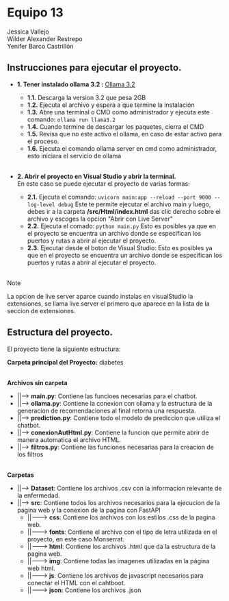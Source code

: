 # Equipo 13
Jessica Vallejo  
Wilder Alexander Restrepo  
Yenifer Barco Castrillón  

## Instrucciones para ejecutar el proyecto.

* **1. Tener instalado ollama 3.2 :** [Ollama 3.2](https://ollama.com/library/llama3.2)<br>
     - **1.1.** Descarga la version 3.2 que pesa 2GB<br>
     - **1.2.** Ejecuta el archivo y espera a que termine la instalación<br>
     - **1.3.** Abre una terminal o CMD como administrador y ejecuta este comando: ```ollama run llama3.2```<br>
     - **1.4.** Cuando termine de descargar los paquetes, cierra el CMD<br>
     - **1.5.** Revisa que no este activo el ollama, en caso de  estar activo para el proceso.<br>
     - **1.6.** Ejecuta el comando ollama server en cmd como administrador, esto iniciara el servicio de ollama<br><br>
   
* **2. Abrir el proyecto en Visual Studio y abrir la terminal.** <br>
     En este caso se puede ejecutar el proyecto de varias formas:<br>
     
     - **2.1.** Ejecuta el comando: ```uvicorn main:app --reload --port 9000 --log-level debug```
          Este te permite ejecutar el archivo main y luego, debes ir a la carpeta **/src/Html/index.html** das clic derecho sobre el archivo y escoges la opcion "Abrir con Live Server"<br>
     - **2.2.** Ejecuta el comado: ```python main.py```
          Esto es posibles ya que en el proyecto se encuentra un archivo donde se especifican los puertos y rutas a abrir al ejecutar el proyecto.<br>
     - **2.3.** Ejecutar desde el boton de Visual Studio:
          Esto es posibles ya que en el proyecto se encuentra un archivo donde se especifican los puertos y rutas a abrir al ejecutar el proyecto.<br><br>

> [!NOTE]
> La opcion de live server aparce cuando instalas en visualStudio la extensiones, se llama live server el primero que aparece en la lista de la seccion de extensiones.

## Estructura del proyecto.<br>
El proyecto tiene la siguiente estructura:<br>

**Carpeta principal del Proyecto:** diabetes<br><br>

**Archivos sin carpeta**<br>
- ||--> **main.py**: Contiene las funcioes necesarias para el chatbot.<br>
- ||--> **ollama.py**: Contiene la conexion con ollama y la estructura de la generacion de recomendaciones al final retorna una respuesta.<br>
- ||--> **prediction.py**: Contiene todo el modelo de prediccion que utiliza el chatbot.<br>
- ||--> **conexionAutHtml.py**: Contiene la funcion que permite abrir de manera automatica el archivo HTML.<br>
- ||--> **filtros.py**: Contiene las funciones necesarias para la creacion de los filtros<br><br>

**Carpetas**<br>
- ||--> **Dataset**: Contiene los archivos .csv con la informacion relevante de la enfermedad.<br>
-	||--> **src**: Contiene todos los archivos necesarios para la ejecucion de la pagina web y la conexion de la pagina con FastAPI<br>
    -  ||---> **css**: Contiene los archivos con los estilos .css de la pagina web.<br>
    -	||---> **fonts**: Contiene el archivo con el tipo de letra utilizada en el proyecto, en este caso Monserrat.<br>
    -	||---> **html**: Contiene los archivos .html que da la estructura de la pagina web.<br>
    -	||---> **img**: Contiene todas las imagenes utilizadas en la página web html.<br>
    -	||---> **js**: Contiene los archivos de javascript necesarios para conectar el HTML con el cahtboot.<br>
    -	||---> **json**: Contiene los archivos .json <br>

